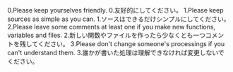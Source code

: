 0.Please keep yourselves friendly.
0.友好的にしてください。
1.Please keep sources as simple as you can.
1.ソースはできるだけシンプルにしてください。
2.Please leave some comments at least one if you make new functions, variables and files.
2.新しい関数やファイルを作ったら少なくとも一つコメントを残してください。
3.Please don't change someone's processings if you can't understand them.
3.誰かが書いた処理は理解できなければ変更しないでください。